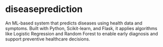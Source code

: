 # diseaseprediction
An ML-based system that predicts diseases using health data and symptoms. Built with Python, Scikit-learn, and Flask, it applies algorithms like Logistic Regression and Random Forest to enable early diagnosis and support preventive healthcare decisions.
